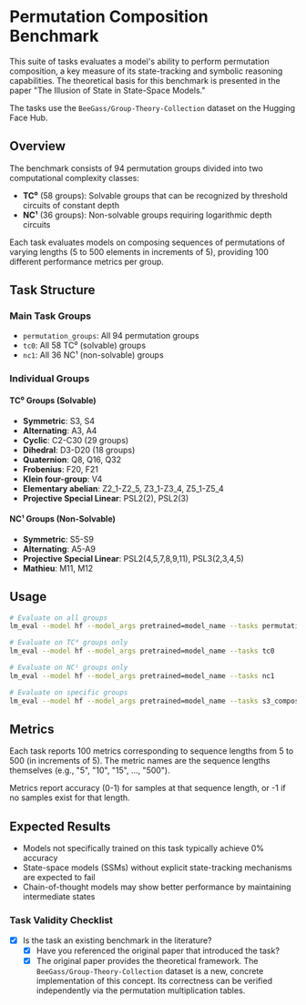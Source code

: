 # Permutation Composition Benchmark

This suite of tasks evaluates a model's ability to perform permutation composition, a key measure of its state-tracking and symbolic reasoning capabilities. The theoretical basis for this benchmark is presented in the paper "The Illusion of State in State-Space Models."

The tasks use the `BeeGass/Group-Theory-Collection` dataset on the Hugging Face Hub.

## Overview

The benchmark consists of 94 permutation groups divided into two computational complexity classes:
- **TC⁰** (58 groups): Solvable groups that can be recognized by threshold circuits of constant depth
- **NC¹** (36 groups): Non-solvable groups requiring logarithmic depth circuits

Each task evaluates models on composing sequences of permutations of varying lengths (5 to 500 elements in increments of 5), providing 100 different performance metrics per group.

## Task Structure

### Main Task Groups
- `permutation_groups`: All 94 permutation groups
- `tc0`: All 58 TC⁰ (solvable) groups
- `nc1`: All 36 NC¹ (non-solvable) groups

### Individual Groups

#### TC⁰ Groups (Solvable)
- **Symmetric**: S3, S4
- **Alternating**: A3, A4
- **Cyclic**: C2-C30 (29 groups)
- **Dihedral**: D3-D20 (18 groups)
- **Quaternion**: Q8, Q16, Q32
- **Frobenius**: F20, F21
- **Klein four-group**: V4
- **Elementary abelian**: Z2_1-Z2_5, Z3_1-Z3_4, Z5_1-Z5_4
- **Projective Special Linear**: PSL2(2), PSL2(3)

#### NC¹ Groups (Non-Solvable)
- **Symmetric**: S5-S9
- **Alternating**: A5-A9
- **Projective Special Linear**: PSL2(4,5,7,8,9,11), PSL3(2,3,4,5)
- **Mathieu**: M11, M12

## Usage

```bash
# Evaluate on all groups
lm_eval --model hf --model_args pretrained=model_name --tasks permutation_groups

# Evaluate on TC⁰ groups only
lm_eval --model hf --model_args pretrained=model_name --tasks tc0

# Evaluate on NC¹ groups only
lm_eval --model hf --model_args pretrained=model_name --tasks nc1

# Evaluate on specific groups
lm_eval --model hf --model_args pretrained=model_name --tasks s3_composition,a5_composition
```

## Metrics

Each task reports 100 metrics corresponding to sequence lengths from 5 to 500 (in increments of 5). The metric names are the sequence lengths themselves (e.g., "5", "10", "15", ..., "500").

Metrics report accuracy (0-1) for samples at that sequence length, or -1 if no samples exist for that length.

## Expected Results

- Models not specifically trained on this task typically achieve 0% accuracy
- State-space models (SSMs) without explicit state-tracking mechanisms are expected to fail
- Chain-of-thought models may show better performance by maintaining intermediate states

### Task Validity Checklist

- [x] Is the task an existing benchmark in the literature?
  - [x] Have you referenced the original paper that introduced the task?
  - [x] The original paper provides the theoretical framework. The `BeeGass/Group-Theory-Collection` dataset is a new, concrete implementation of this concept. Its correctness can be verified independently via the permutation multiplication tables.